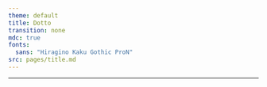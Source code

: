 ```yaml
---
theme: default
title: Dotto
transition: none
mdc: true
fonts:
  sans: "Hiragino Kaku Gothic ProN"
src: pages/title.md
---
```


---

